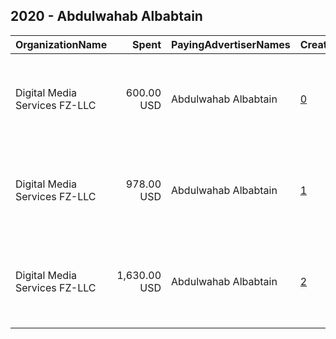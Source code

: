 ## 2020 - Abdulwahab Albabtain 
|OrganizationName|Spent|PayingAdvertiserNames|CreativeUrls|Impressions|Genders|AgeBrackets|CountryCodes|BillingAddresses|CandidateBallotInformation|
|:---|---:|:---|:---|---:|:---|:---|:---|:---|:---|
|Digital Media Services FZ-LLC|600.00 USD|Abdulwahab Albabtain|[0](https://www.snap.com/political-ads/asset/9e904be324840939c875168fa6e9d404ff7c04ebb456ac36458fc5a26a0a1cec?mediaType=mp4)|496,898||20+|kuwait|"Media City, Knowledge Village, Choueiri Group Building,Dubai ,251589 - Dubai - U.A.E,AE"|Abdulwahab Al Babtain|
|Digital Media Services FZ-LLC|978.00 USD|Abdulwahab Albabtain|[1](https://www.snap.com/political-ads/asset/e00d83b17788c0fcc2428bf36254a10d4a906c385592900a0285eef8a7b9cb2a?mediaType=mp4)|669,414||18+|kuwait|"Media City, Knowledge Village, Choueiri Group Building,Dubai ,251589 - Dubai - U.A.E,AE"|Abdulwahab Al Babtain|
|Digital Media Services FZ-LLC|1,630.00 USD|Abdulwahab Albabtain|[2](https://www.snap.com/political-ads/asset/26df088e3858ec025e003569685a61e3bc85961e56b9daee53044b04ecd0c396?mediaType=mp4)|989,690||20+|kuwait|"Media City, Knowledge Village, Choueiri Group Building,Dubai ,251589 - Dubai - U.A.E,AE"|Abdul Wahab Al Babtain|
